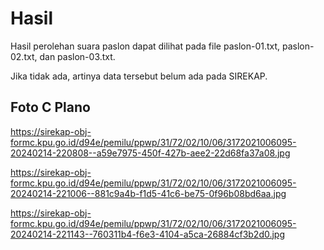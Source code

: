 # Hasil

Hasil perolehan suara paslon dapat dilihat pada file paslon-01.txt, paslon-02.txt, dan paslon-03.txt.

Jika tidak ada, artinya data tersebut belum ada pada SIREKAP.

## Foto C Plano

https://sirekap-obj-formc.kpu.go.id/d94e/pemilu/ppwp/31/72/02/10/06/3172021006095-20240214-220808--a59e7975-450f-427b-aee2-22d68fa37a08.jpg

https://sirekap-obj-formc.kpu.go.id/d94e/pemilu/ppwp/31/72/02/10/06/3172021006095-20240214-221006--881c9a4b-f1d5-41c6-be75-0f96b08bd6aa.jpg

https://sirekap-obj-formc.kpu.go.id/d94e/pemilu/ppwp/31/72/02/10/06/3172021006095-20240214-221143--760311b4-f6e3-4104-a5ca-26884cf3b2d0.jpg
